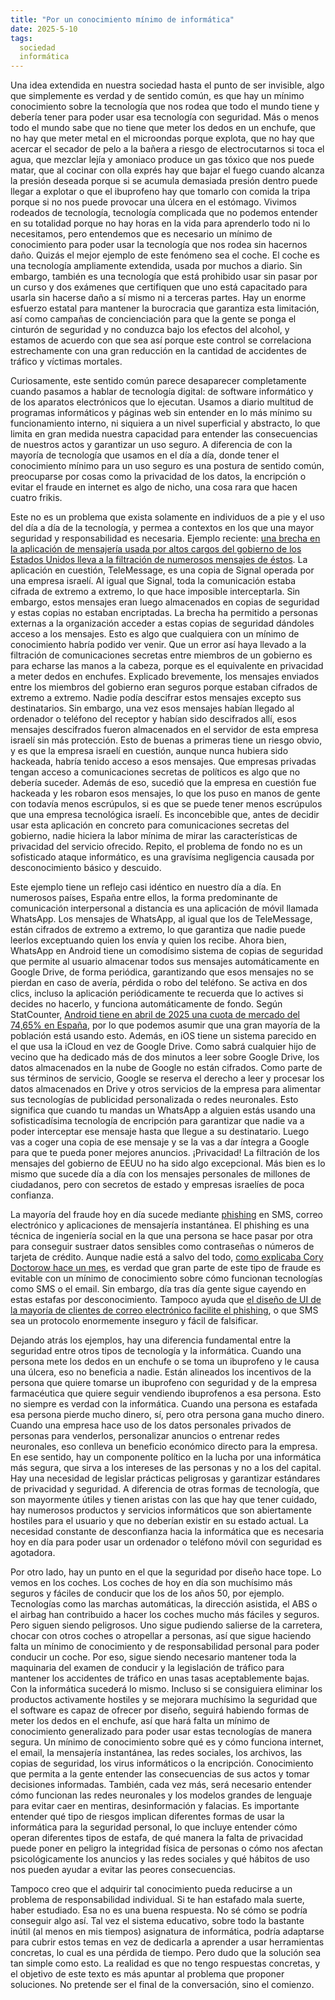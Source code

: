 ```yaml
---
title: "Por un conocimiento mínimo de informática"
date: 2025-5-10
tags:
  sociedad
  informática
---
```

Una idea extendida en nuestra sociedad hasta el punto de ser invisible, algo que simplemente es verdad y de sentido común, es que hay un mínimo conocimiento sobre la tecnología que nos rodea que todo el mundo tiene y debería tener para poder usar esa tecnología con seguridad. Más o menos todo el mundo sabe que no tiene que meter los dedos en un enchufe, que no hay que meter metal en el microondas porque explota, que no hay que acercar el secador de pelo a la bañera a riesgo de electrocutarnos si toca el agua, que mezclar lejía y amoniaco produce un gas tóxico que nos puede matar, que al cocinar con olla exprés hay que bajar el fuego cuando alcanza la presión deseada porque si se acumula demasiada presión dentro puede llegar a explotar o que el ibuprofeno hay que tomarlo con comida la tripa porque si no nos puede provocar una úlcera en el estómago. Vivimos rodeados de tecnología, tecnología complicada que no podemos entender en su totalidad porque no hay horas en la vida para aprenderlo todo ni lo necesitamos, pero entendemos que es necesario un mínimo de conocimiento para poder usar la tecnología que nos rodea sin hacernos daño. Quizás el mejor ejemplo de este fenómeno sea el coche. El coche es una tecnología ampliamente extendida, usada por muchos a diario. Sin embargo, también es una tecnología que está prohibido usar sin pasar por un curso y dos exámenes que certifiquen que uno está capacitado para usarla sin hacerse daño a sí mismo ni a terceras partes. Hay un enorme esfuerzo estatal para mantener la burocracia que garantiza esta limitación, así como campañas de concienciación para que la gente se ponga el cinturón de seguridad y no conduzca bajo los efectos del alcohol, y estamos de acuerdo con que sea así porque este control se correlaciona estrechamente con una gran reducción en la cantidad de accidentes de tráfico y víctimas mortales.

Curiosamente, este sentido común parece desaparecer completamente cuando pasamos a hablar de tecnología digital: de software informático y de los aparatos electrónicos que lo ejecutan. Usamos a diario multitud de programas informáticos y páginas web sin entender en lo más mínimo su funcionamiento interno, ni siquiera a un nivel superficial y abstracto, lo que limita en gran medida nuestra capacidad para entender las consecuencias de nuestros actos y garantizar un uso seguro. A diferencia de con la mayoría de tecnología que usamos en el día a día, donde tener el conocimiento mínimo para un uso seguro es una postura de sentido común, preocuparse por cosas como la privacidad de los datos, la encripción o evitar el fraude en internet es algo de nicho, una cosa rara que hacen cuatro frikis.

Este no es un problema que exista solamente en individuos de a pie y el uso del día a día de la tecnología, y permea a contextos en los que una mayor seguridad y responsabilidad es necesaria. Ejemplo reciente: [una brecha en la aplicación de mensajería usada por altos cargos del gobierno de los Estados Unidos lleva a la filtración de numerosos mensajes de éstos](https://www.404media.co/the-signal-clone-the-trump-admin-uses-was-hacked/). La aplicación en cuestión, TeleMessage, es una copia de Signal operada por una empresa israelí. Al igual que Signal, toda la comunicación estaba cifrada de extremo a extremo, lo que hace imposible interceptarla. Sin embargo, estos mensajes eran luego almacenados en copias de seguridad y estas copias no estaban encriptadas. La brecha ha permitido a personas externas a la organización acceder a estas copias de seguridad dándoles acceso a los mensajes. Esto es algo que cualquiera con un mínimo de conocimiento habría podido ver venir. Que un error así haya llevado a la filtración de comunicaciones secretas entre miembros de un gobierno es para echarse las manos a la cabeza, porque es el equivalente en privacidad a meter dedos en enchufes. Explicado brevemente, los mensajes enviados entre los miembros del gobierno eran seguros porque estaban cifrados de extremo a extremo. Nadie podía descifrar estos mensajes excepto sus destinatarios. Sin embargo, una vez esos mensajes habían llegado al ordenador o teléfono del receptor y habían sido descifrados allí, esos mensajes descifrados fueron almacenados en el servidor de esta empresa israelí sin más protección. Esto de buenas a primeras tiene un riesgo obvio, y es que la empresa israelí en cuestión, aunque nunca hubiera sido hackeada, habría tenido acceso a esos mensajes. Que empresas privadas tengan acceso a comunicaciones secretas de políticos es algo que no debería suceder. Además de eso, sucedió que la empresa en cuestión fue hackeada y les robaron esos mensajes, lo que los puso en manos de gente con todavía menos escrúpulos, si es que se puede tener menos escrúpulos que una empresa tecnológica israelí. Es inconcebible que, antes de decidir usar esta aplicación en concreto para comunicaciones secretas del gobierno, nadie hiciera la labor mínima de mirar las características de privacidad del servicio ofrecido. Repito, el problema de fondo no es un sofisticado ataque informático, es una gravísima negligencia causada por desconocimiento básico y descuido.

Este ejemplo tiene un reflejo casi idéntico en nuestro día a día. En numerosos países, España entre ellos, la forma predominante de comunicación interpersonal a distancia es una aplicación de móvil llamada WhatsApp. Los mensajes de WhatsApp, al igual que los de TeleMessage, están cifrados de extremo a extremo, lo que garantiza que nadie puede leerlos exceptuando quien los envía y quien los recibe. Ahora bien, WhatsApp en Android tiene un comodísimo sistema de copias de seguridad que permite al usuario almacenar todos sus mensajes automáticamente en Google Drive, de forma periódica, garantizando que esos mensajes no se pierdan en caso de avería, pérdida o robo del teléfono. Se activa en dos clics, incluso la aplicación periódicamente te recuerda que lo actives si decides no hacerlo, y funciona automáticamente de fondo. Según StatCounter, [Android tiene en abril de 2025 una cuota de mercado del 74,65% en España](https://gs.statcounter.com/os-market-share/mobile/spain), por lo que podemos asumir que una gran mayoría de la población está usando esto. Además, en iOS tiene un sistema parecido en el que usa la iCloud en vez de Google Drive. Como sabrá cualquier hijo de vecino que ha dedicado más de dos minutos a leer sobre Google Drive, los datos almacenados en la nube de Google no están cifrados. Como parte de sus términos de servicio, Google se reserva el derecho a leer y procesar los datos almacenados en Drive y otros servicios de la empresa para alimentar sus tecnologías de publicidad personalizada o redes neuronales. Esto significa que cuando tu mandas un WhatsApp a alguien estás usando una sofisticadísima tecnología de encripción para garantizar que nadie va a poder interceptar ese mensaje hasta que llegue a su destinatario. Luego vas a coger una copia de ese mensaje y se la vas a dar íntegra a Google para que te pueda poner mejores anuncios. ¡Privacidad! La filtración de los mensajes del gobierno de EEUU no ha sido algo excepcional. Más bien es lo mismo que sucede día a día con los mensajes personales de millones de ciudadanos, pero con secretos de estado y empresas israelíes de poca confianza.

La mayoría del fraude hoy en día sucede mediante [phishing](https://es.wikipedia.org/wiki/Phishing) en SMS, correo electrónico y aplicaciones de mensajería instantánea. El phishing es una técnica de ingeniería social en la que una persona se hace pasar por otra para conseguir sustraer datos sensibles como contraseñas o números de tarjeta de crédito. Aunque nadie está a salvo del todo, [como explicaba Cory Doctorow hace un mes](https://pluralistic.net/2025/04/05/troy-hunt/), es verdad que gran parte de este tipo de fraude es evitable con un mínimo de conocimiento sobre cómo funcionan tecnologías como SMS o el email. Sin embargo, día tras día gente sigue cayendo en estas estafas por desconocimiento. Tampoco ayuda que [el diseño de UI de la mayoría de clientes de correo electrónico facilite el phishing](https://asielorz.github.io/posts/dise%C3%B1o-ui-correo-phishing), o que SMS sea un protocolo enormemente inseguro y fácil de falsificar.

Dejando atrás los ejemplos, hay una diferencia fundamental entre la seguridad entre otros tipos de tecnología y la informática. Cuando una persona mete los dedos en un enchufe o se toma un ibuprofeno y le causa una úlcera, eso no beneficia a nadie. Están alineados los incentivos de la persona que quiere tomarse un ibuprofeno con seguridad y de la empresa farmacéutica que quiere seguir vendiendo ibuprofenos a esa persona. Esto no siempre es verdad con la informática. Cuando una persona es estafada esa persona pierde mucho dinero, sí, pero otra persona gana mucho dinero. Cuando una empresa hace uso de los datos personales privados de personas para venderlos, personalizar anuncios o entrenar redes neuronales, eso conlleva un beneficio económico directo para la empresa. En ese sentido, hay un componente político en la lucha por una informática más segura, que sirva a los intereses de las personas y no a los del capital. Hay una necesidad de legislar prácticas peligrosas y garantizar estándares de privacidad y seguridad. A diferencia de otras formas de tecnología, que son mayormente útiles y tienen aristas con las que hay que tener cuidado, hay numerosos productos y servicios informáticos que son abiertamente hostiles para el usuario y que no deberían existir en su estado actual. La necesidad constante de desconfianza hacia la informática que es necesaria hoy en día para poder usar un ordenador o teléfono móvil con seguridad es agotadora.

Por otro lado, hay un punto en el que la seguridad por diseño hace tope. Lo vemos en los coches. Los coches de hoy en día son muchísimo más seguros y fáciles de conducir que los de los años 50, por ejemplo. Tecnologías como las marchas automáticas, la dirección asistida, el ABS o el airbag han contribuido a hacer los coches mucho más fáciles y seguros. Pero siguen siendo peligrosos. Uno sigue pudiendo salierse de la carretera, chocar con otros coches o atropellar a personas, así que sigue haciendo falta un mínimo de conocimiento y de responsabilidad personal para poder conducir un coche. Por eso, sigue siendo necesario mantener toda la maquinaria del examen de conducir y la legislación de tráfico para mantener los accidentes de tráfico en unas tasas aceptablemente bajas. Con la informática sucederá lo mismo. Incluso si se consiguiera eliminar los productos activamente hostiles y se mejorara muchísimo la seguridad que el software es capaz de ofrecer por diseño, seguirá habiendo formas de meter los dedos en el enchufe, así que hará falta un mínimo de conocimiento generalizado para poder usar estas tecnologías de manera segura. Un mínimo de conocimiento sobre qué es y cómo funciona internet, el email, la mensajería instantánea, las redes sociales, los archivos, las copias de seguridad, los virus informáticos o la encripción. Conocimiento que permita a la gente entender las consecuencias de sus actos y tomar decisiones informadas. También, cada vez más, será necesario entender cómo funcionan las redes neuronales y los modelos grandes de lenguaje para evitar caer en mentiras, desinformación y falacias. Es importante entender qué tipo de riesgos implican diferentes formas de usar la informática para la seguridad personal, lo que incluye entender cómo operan diferentes tipos de estafa, de qué manera la falta de privacidad puede poner en peligro la integridad física de personas o cómo nos afectan psicológicamente los anuncios y las redes sociales y qué hábitos de uso nos pueden ayudar a evitar las peores consecuencias.

Tampoco creo que el adquirir tal conocimiento pueda reducirse a un problema de responsabilidad individual. Si te han estafado mala suerte, haber estudiado. Esa no es una buena respuesta. No sé cómo se podría conseguir algo así. Tal vez el sistema educativo, sobre todo la bastante inútil (al menos en mis tiempos) asignatura de informática, podría adaptarse para cubrir estos temas en vez de dedicarla a aprender a usar herramientas concretas, lo cual es una pérdida de tiempo. Pero dudo que la solución sea tan simple como esto. La realidad es que no tengo respuestas concretas, y el objetivo de este texto es más apuntar al problema que proponer soluciones. No pretende ser el final de la conversación, sino el comienzo.
